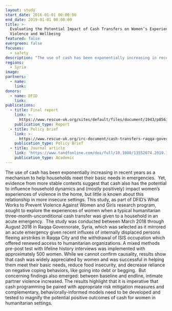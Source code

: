 ```yaml
---
layout: study
start_date: 2016-01-01 00:00:00
end_date: 2019-01-01 00:00:00
title: >-
  Evaluating the Potential Impact of Cash Transfers on Women’s Experience of
  Violence and Wellbeing
featured: false
evergreen: false
focuses:
  - safety
description: "The use of cash has been exponentially increasing in recent years as a mechanism to help households meet their basic needs in emergencies.\_ Yet, evidence from more stable contexts suggest that cash also has the potential to influence household dynamics and (mostly positively) impact women’s experiences of violence in the home, but little is known about this relationship in more insecure settings."
regions:
  - Syria
image:
partners:
  - name:
    link:
donors:
  - name: DFID
    link:
publications:
  - title: Final report
    link: >-
      https://www.rescue-uk.org/sites/default/files/document/1943/p856ircsyriacashtransfersreportlr.pdf
    publication_type: Report
  - title: Policy brief
    link: >-
      https://www.rescue-uk.org/irc-document/cash-transfers-raqqa-governorate-syria-policy-briefing
    publication_type: Policy Brief
  - title: Journal article
    link: 'https://www.tandfonline.com/doi/full/10.1080/13552074.2019.1624047'
    publication_type: Academic
---
```


The use of cash has been exponentially increasing in recent years as a mechanism to help households meet their basic needs in emergencies.&nbsp; Yet, evidence from more stable contexts suggest that cash also has the potential to influence household dynamics and (mostly positively) impact women’s experiences of violence in the home, but little is known about this relationship in more insecure settings. This study, as part of DFID’s What Works to Prevent Violence Against Women and Girls research program, sought to explore the experiences of women when a typical humanitarian three-month-unconditional cash transfer was given to a household in an acute emergency.&nbsp; The study was conducted between March 2018 through August 2018 in Raqqa Governorate, Syria, which was selected as it mirrored an acute emergency given recent influxes of internally displaced persons fleeing airstrikes in Raqqa City and the withdrawal of ISIS occupation which offered renewed access to humanitarian organizations. A mixed methods pre-post test with lifeline history interviews was implemented with approximately 500 women. While we cannot confirm causality, results show that cash was widely appreciated by women and was successful in helping them meet their basic needs, reduce food insecurity, and decrease reliance on negative coping behaviors, like going into debt or begging.&nbsp; But concerning findings also emerged: between baseline and endline, intimate partner violence increased. The results highlight that it is imperative that cash programming be paired with appropriate risk mitigation measures and complementary, behaviorally-informed models need to be developed and tested to magnify the potential positive outcomes of cash for women in humanitarian settings.